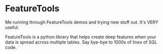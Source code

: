 # FeatureTools
Me running through FeatureTools demos and trying new stuff out. It's VERY useful.

FeatureTools is a python library that helps create deep features when your data is spread across multiple tables.
Say bye-bye to 1000s of lines of SQL code.
